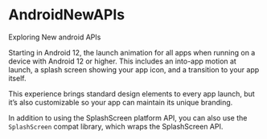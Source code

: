# AndroidNewAPIs
Exploring New android APIs

Starting in Android 12, the launch animation for all apps when running on a device with Android 12 or higher. This includes an into-app motion at launch, a splash screen showing your app icon, and a transition to your app itself.

This experience brings standard design elements to every app launch, but it’s also customizable so your app can maintain its unique branding.

In addition to using the SplashScreen platform API, you can also use the ```SplashScreen``` compat library, which wraps the SplashScreen API.
